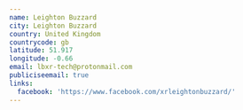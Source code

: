 ```yaml
---
name: Leighton Buzzard
city: Leighton Buzzard
country: United Kingdom
countrycode: gb
latitude: 51.917
longitude: -0.66
email: lbxr-tech@protonmail.com
publiciseemail: true
links:
  facebook: 'https://www.facebook.com/xrleightonbuzzard/'
---
```


